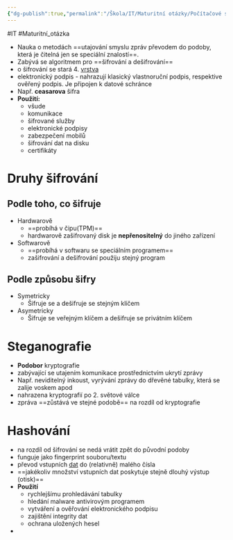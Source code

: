 ```yaml
---
{"dg-publish":true,"permalink":"/Škola/IT/Maturitní otázky/Počítačové sítě a kybernetika/Kryptografie/","created":"1980-01-01T00:00:00.000+01:00","updated":"2024-03-18T08:54:50.961+01:00"}
---
```


#IT #Maturitní_otázka
- Nauka o metodách ==utajování smyslu zpráv převodem do podoby, která je čitelná jen se speciální znalostí==.
- Zabývá se algoritmem pro ==šifrování a dešifrování==
- o šifrování se stará 4. [vrstva](ISO%20OSI.md) 
- elektronický podpis - nahrazují klasický vlastnoruční podpis, respektive ověřený podpis. Je připojen k datové schránce
- Např. **ceasarova** šifra
- **Použití:**
	- všude
	- komunikace
	- šifrované služby
	- elektronické podpisy
	- zabezpečení mobilů
	- šifrování dat na disku
	- certifikáty
# Druhy šifrování
## Podle toho, co šifruje
- Hardwarově
	- ==probíhá v čipu(TPM)==
	- hardwarově zašifrovaný disk je **nepřenositelný** do jiného zařízení
- Softwarově
	- ==probíhá v softwaru se speciálním programem==
	- zašifrování a dešifrování použiju stejný program
## Podle způsobu šifry
- Symetricky
	- Šifruje se a dešifruje se stejným klíčem
- Asymetricky
	- Šifruje se veřejným klíčem a dešifruje se privátním klíčem

# Steganografie
- **Podobor** kryptografie
- zabývající se utajením komunikace prostřednictvím ukrytí zprávy
- Např. neviditelný inkoust, vyrývání zprávy do dřevěné tabulky, která se zalije voskem apod
- nahrazena kryptografií po 2. světové válce
- zpráva ==zůstává ve stejné podobě== na rozdíl od kryptografie

# Hashování
- na rozdíl od šifrování se nedá vrátit zpět do původní podoby
- funguje jako fingerprint souboru/textu
- převod vstupních [dat](Data.md) do (relativně) malého čísla
- ==jakékoliv množství vstupních dat poskytuje stejně dlouhý výstup (otisk)==
- **Použití**
	- rychlejšímu prohledávání tabulky
	- hledání malware antivirovým programem
	- vytváření a ověřování elektronického podpisu
	- zajištění integrity dat
	- ochrana uložených hesel
- 